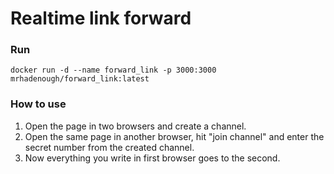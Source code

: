 # Realtime link forward


### Run

```
docker run -d --name forward_link -p 3000:3000 mrhadenough/forward_link:latest
```

### How to use

1. Open the page in two browsers and create a channel.
2. Open the same page in another browser, hit "join channel" and enter the secret number from the created channel.
3. Now everything you write in first browser goes to the second.
